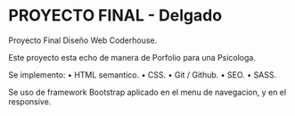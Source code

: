 # PROYECTO FINAL - Delgado

Proyecto Final Diseño Web Coderhouse.

Este proyecto esta echo de manera de Porfolio para una Psicologa.

Se implemento: 
    • HTML semantico.
    • CSS.
    • Git / Github.
    • SEO.
    • SASS.  

Se uso de framework Bootstrap aplicado en el menu de navegacion, y en el responsive.



